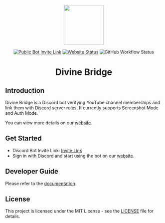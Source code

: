 <div align="center">
  <p>
    <a href="https://divine-bridge.jerrycool123.com">
      <img src="https://divine-bridge.jerrycool123.com/logo.png" height="128">
    </a>
  </p>
  <p>
		<a href="https://discord.com/api/oauth2/authorize?client_id=1203668745663287337&permissions=268435456&scope=bot"><img src="https://img.shields.io/badge/Public_Bot-Invite_Link-%231da0f2" alt="Public Bot Invite Link" /></a>
    <a href="https://divine-bridge.jerrycool123.com"><img src="https://img.shields.io/website?url=https%3A%2F%2Fdivine-bridge.jerrycool123.com&color=%23ff9149" alt="Website Status" /></a>
    <img src="https://img.shields.io/github/checks-status/jerrycool123/DivineBridge/main" alt="GitHub Workflow Status" />
	</p>
  <h1 align="center">Divine Bridge</h1>
</div>

## Introduction

Divine Bridge is a Discord bot verifying YouTube channel memberships and link them with Discord server roles. It currently supports Screenshot Mode and Auth Mode.

You can view more details on our [website](https://divine-bridge.jerrycool123.com).

## Get Started

- Discord Bot Invite Link: [Invite Link](https://discord.com/api/oauth2/authorize?client_id=1203668745663287337&permissions=268435456&scope=bot)
- Sign in with Discord and start using the bot on our [website](https://divine-bridge.jerrycool123.com).

## Developer Guide

Please refer to the [documentation](/docs/developer.md).

## License

This project is licensed under the MIT License - see the [LICENSE](/LICENSE.md) file for details.
